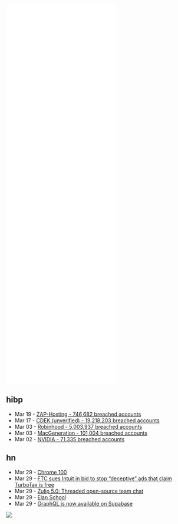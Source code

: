 ![Metrics](https://raw.githubusercontent.com/phixion/phixion/master/metrics.svg)

## hibp

<!--
for https://github.com/phixion/phixion/blob/main/.github/workflows/feeds.yml
-->
<!--START_SECTION:haveibeenpwnd-->
- Mar 19 - [ZAP-Hosting - 746,682 breached accounts](https://haveibeenpwned.com/PwnedWebsites#ZAPHosting)
- Mar 17 - [CDEK (unverified) - 19,218,203 breached accounts](https://haveibeenpwned.com/PwnedWebsites#CDEK)
- Mar 03 - [Robinhood - 5,003,937 breached accounts](https://haveibeenpwned.com/PwnedWebsites#Robinhood)
- Mar 03 - [MacGeneration - 101,004 breached accounts](https://haveibeenpwned.com/PwnedWebsites#MacGeneration)
- Mar 02 - [NVIDIA - 71,335 breached accounts](https://haveibeenpwned.com/PwnedWebsites#NVIDIA)
<!--END_SECTION:haveibeenpwnd-->

## hn

<!--
for https://github.com/phixion/phixion/blob/main/.github/workflows/feeds.yml
-->
<!--START_SECTION:hn-->
- Mar 29 - [Chrome 100](https://chromereleases.googleblog.com/2022/03/stable-channel-update-for-desktop_29.html)
- Mar 29 - [FTC sues Intuit in bid to stop “deceptive” ads that claim TurboTax is free](https://arstechnica.com/tech-policy/2022/03/turbotax-maker-sued-by-ftc-over-deceptive-ads-that-promise-free-tax-filing/)
- Mar 29 - [Zulip 5.0: Threaded open-source team chat](https://blog.zulip.com/2022/03/29/zulip-5-0-released/)
- Mar 29 - [Elan School](https://elan.school/)
- Mar 29 - [GraphQL is now available on Supabase](https://supabase.com/blog/2022/03/29/graphql-now-available)
<!--END_SECTION:hn-->

<!--
for https://yhype.me
-->
![](https://hit.yhype.me/github/profile?user_id=13013670)

